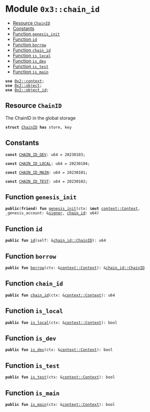 
<a name="0x3_chain_id"></a>

# Module `0x3::chain_id`



-  [Resource `ChainID`](#0x3_chain_id_ChainID)
-  [Constants](#@Constants_0)
-  [Function `genesis_init`](#0x3_chain_id_genesis_init)
-  [Function `id`](#0x3_chain_id_id)
-  [Function `borrow`](#0x3_chain_id_borrow)
-  [Function `chain_id`](#0x3_chain_id_chain_id)
-  [Function `is_local`](#0x3_chain_id_is_local)
-  [Function `is_dev`](#0x3_chain_id_is_dev)
-  [Function `is_test`](#0x3_chain_id_is_test)
-  [Function `is_main`](#0x3_chain_id_is_main)


<pre><code><b>use</b> <a href="">0x2::context</a>;
<b>use</b> <a href="">0x2::object</a>;
<b>use</b> <a href="">0x2::object_id</a>;
</code></pre>



<a name="0x3_chain_id_ChainID"></a>

## Resource `ChainID`

The ChainID in the global storage


<pre><code><b>struct</b> <a href="chain_id.md#0x3_chain_id_ChainID">ChainID</a> <b>has</b> store, key
</code></pre>



<a name="@Constants_0"></a>

## Constants


<a name="0x3_chain_id_CHAIN_ID_DEV"></a>



<pre><code><b>const</b> <a href="chain_id.md#0x3_chain_id_CHAIN_ID_DEV">CHAIN_ID_DEV</a>: u64 = 20230103;
</code></pre>



<a name="0x3_chain_id_CHAIN_ID_LOCAL"></a>



<pre><code><b>const</b> <a href="chain_id.md#0x3_chain_id_CHAIN_ID_LOCAL">CHAIN_ID_LOCAL</a>: u64 = 20230104;
</code></pre>



<a name="0x3_chain_id_CHAIN_ID_MAIN"></a>



<pre><code><b>const</b> <a href="chain_id.md#0x3_chain_id_CHAIN_ID_MAIN">CHAIN_ID_MAIN</a>: u64 = 20230101;
</code></pre>



<a name="0x3_chain_id_CHAIN_ID_TEST"></a>



<pre><code><b>const</b> <a href="chain_id.md#0x3_chain_id_CHAIN_ID_TEST">CHAIN_ID_TEST</a>: u64 = 20230102;
</code></pre>



<a name="0x3_chain_id_genesis_init"></a>

## Function `genesis_init`



<pre><code><b>public</b>(<b>friend</b>) <b>fun</b> <a href="chain_id.md#0x3_chain_id_genesis_init">genesis_init</a>(ctx: &<b>mut</b> <a href="_Context">context::Context</a>, _genesis_account: &<a href="">signer</a>, <a href="chain_id.md#0x3_chain_id">chain_id</a>: u64)
</code></pre>



<a name="0x3_chain_id_id"></a>

## Function `id`



<pre><code><b>public</b> <b>fun</b> <a href="chain_id.md#0x3_chain_id_id">id</a>(self: &<a href="chain_id.md#0x3_chain_id_ChainID">chain_id::ChainID</a>): u64
</code></pre>



<a name="0x3_chain_id_borrow"></a>

## Function `borrow`



<pre><code><b>public</b> <b>fun</b> <a href="chain_id.md#0x3_chain_id_borrow">borrow</a>(ctx: &<a href="_Context">context::Context</a>): &<a href="chain_id.md#0x3_chain_id_ChainID">chain_id::ChainID</a>
</code></pre>



<a name="0x3_chain_id_chain_id"></a>

## Function `chain_id`



<pre><code><b>public</b> <b>fun</b> <a href="chain_id.md#0x3_chain_id">chain_id</a>(ctx: &<a href="_Context">context::Context</a>): u64
</code></pre>



<a name="0x3_chain_id_is_local"></a>

## Function `is_local`



<pre><code><b>public</b> <b>fun</b> <a href="chain_id.md#0x3_chain_id_is_local">is_local</a>(ctx: &<a href="_Context">context::Context</a>): bool
</code></pre>



<a name="0x3_chain_id_is_dev"></a>

## Function `is_dev`



<pre><code><b>public</b> <b>fun</b> <a href="chain_id.md#0x3_chain_id_is_dev">is_dev</a>(ctx: &<a href="_Context">context::Context</a>): bool
</code></pre>



<a name="0x3_chain_id_is_test"></a>

## Function `is_test`



<pre><code><b>public</b> <b>fun</b> <a href="chain_id.md#0x3_chain_id_is_test">is_test</a>(ctx: &<a href="_Context">context::Context</a>): bool
</code></pre>



<a name="0x3_chain_id_is_main"></a>

## Function `is_main`



<pre><code><b>public</b> <b>fun</b> <a href="chain_id.md#0x3_chain_id_is_main">is_main</a>(ctx: &<a href="_Context">context::Context</a>): bool
</code></pre>

